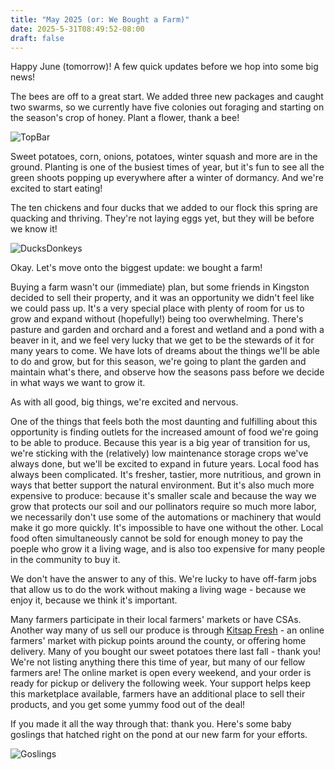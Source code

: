 ```yaml
---
title: "May 2025 (or: We Bought a Farm)"
date: 2025-5-31T08:49:52-08:00
draft: false
---
```


Happy June (tomorrow)! A few quick updates before we hop into some big news!

The bees are off to a great start. We added three new packages and caught two swarms, so we currently have five colonies out foraging and starting on the season's crop of honey. Plant a flower, thank a bee!

![TopBar](/images/archive/TopBar.jpg)

Sweet potatoes, corn, onions, potatoes, winter squash and more are in the ground. Planting is one of the busiest times of year, but it's fun to see all the green shoots popping up everywhere after a winter of dormancy. And we're excited to start eating!

The ten chickens and four ducks that we added to our flock this spring are quacking and thriving. They're not laying eggs yet, but they will be before we know it!

![DucksDonkeys](/images/archive/DucksDonkeys.jpg)

Okay. Let's move onto the biggest update: we bought a farm!

Buying a farm wasn't our (immediate) plan, but some friends in Kingston decided to sell their property, and it was an opportunity we didn't feel like we could pass up. It's a very special place with plenty of room for us to grow and expand without (hopefully!) being too overwhelming. There's pasture and garden and orchard and a forest and wetland and a pond with a beaver in it, and we feel very lucky that we get to be the stewards of it for many years to come. We have lots of dreams about the things we'll be able to do and grow, but for this season, we're going to plant the garden and maintain what's there, and observe how the seasons pass before we decide in what ways we want to grow it.

As with all good, big things, we're excited and nervous. 

One of the things that feels both the most daunting and fulfilling about this opportunity is finding outlets for the increased amount of food we're going to be able to produce. Because this year is a big year of transition for us, we're sticking with the (relatively) low maintenance storage crops we've always done, but we'll be excited to expand in future years. Local food has always been complicated. It's fresher, tastier, more nutritious, and grown in ways that better support the natural environment. But it's also much more expensive to produce: because it's smaller scale and because the way we grow that protects our soil and our pollinators require so much more labor, we necessarily don't use some of the automations or machinery that would make it go more quickly. It's impossible to have one without the other. Local food often simultaneously cannot be sold for enough money to pay the poeple who grow it a living wage, and is also too expensive for many people in the community to buy it. 

We don't have the answer to any of this. We're lucky to have off-farm jobs that allow us to do the work without making a living wage - because we enjoy it, because we think it's important. 

Many farmers participate in their local farmers' markets or have CSAs. Another way many of us sell our produce is through [Kitsap Fresh](https://kitsapfresh.org/) - an online farmers' market with pickup points around the county, or offering home delivery. Many of you bought our sweet potatoes there last fall - thank you! We're not listing anything there this time of year, but many of our fellow farmers are! The online market is open every weekend, and your order is ready for pickup or delivery the following week. Your support helps keep this marketplace available, farmers have an additional place to sell their products, and you get some yummy food out of the deal!

If you made it all the way through that: thank you. Here's some baby goslings that hatched right on the pond at our new farm for your efforts.

![Goslings](/images/archive/Goslings.jpg)
